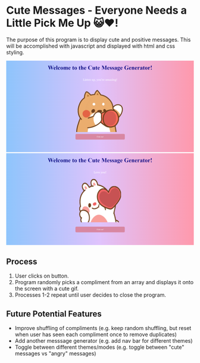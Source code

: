 # Cute Messages - Everyone Needs a Little Pick Me Up :smiley_cat::heart:! 
The purpose of this program is to display cute and positive messages. This will be accomplished with javascript and displayed with html and css styling. 

![Gif-1](https://github.com/Li-Jessica/MixedMessages/blob/dc5f8b5e7c882b4296807c625ae86883f6709d38/gif-message-2.png)
![Gif-2](https://github.com/Li-Jessica/MixedMessages/blob/dc5f8b5e7c882b4296807c625ae86883f6709d38/gif-message-1.png)

## Process
1. User clicks on button.
2. Program randomly picks a compliment from an array and displays it onto the screen with a cute gif.
3. Processes 1-2 repeat until user decides to close the program. 

## Future Potential Features  
- Improve shuffling of compliments (e.g. keep random shuffling, but reset when user has seen each compliment once to remove duplicates)
- Add another messsage generator (e.g. add nav bar for different themes)
- Toggle between different themes/modes (e.g. toggle between "cute" messages vs "angry" messages)
